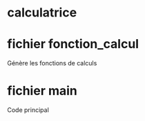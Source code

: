 # calculatrice

# fichier fonction_calcul
Génère les fonctions de calculs

# fichier main 
Code principal 